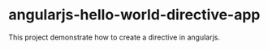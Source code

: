 # angularjs-hello-world-directive-app

This project demonstrate how to create a directive in angularjs.	